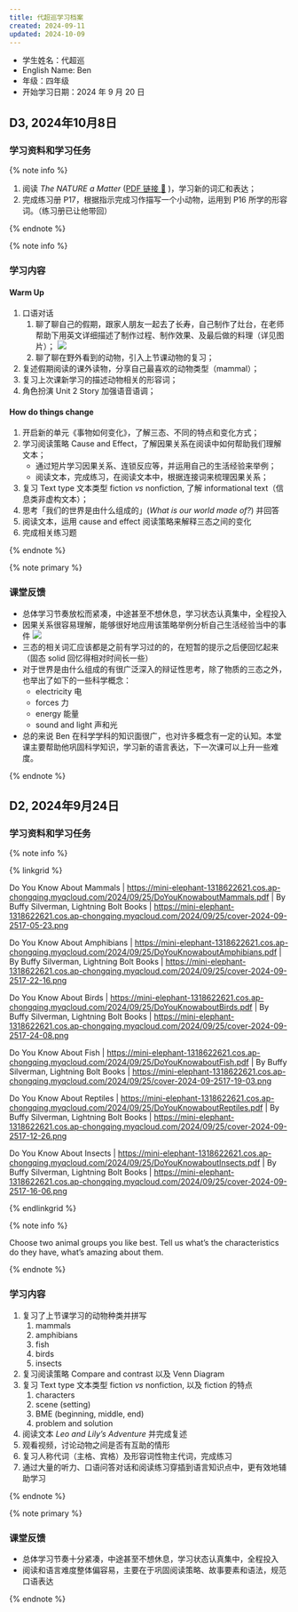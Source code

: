 ```yaml
---
title: 代超巡学习档案
created: 2024-09-11
updated: 2024-10-09
---
```


- 学生姓名：代超巡
- English Name: Ben
- 年级：四年级
- 开始学习日期：2024 年 9 月 20 日

## D3, 2024年10月8日

### 学习资料和学习任务

{% note info %}

1. 阅读 *The NATURE a Matter* ([PDF 链接 🔗](https://mini-elephant-1318622621.cos.ap-chongqing.myqcloud.com/2024/10/09/the-nature-a-matter.pdf) )，学习新的词汇和表达；
2. 完成练习册 P17，根据指示完成习作描写一个小动物，运用到 P16 所学的形容词。（练习册已让他带回）

{% endnote %}

{% note info %}

### 学习内容

#### Warm Up

1. 口语对话
	1. 聊了聊自己的假期，跟家人朋友一起去了长寿，自己制作了灶台，在老师帮助下用英文详细描述了制作过程、制作效果、及最后做的料理（详见图片）；
	   ![](https://mini-elephant-1318622621.cos.ap-chongqing.myqcloud.com/2024/10/09/IMG_0032.jpeg)
	2. 聊了聊在野外看到的动物，引入上节课动物的复习；
2. 复述假期阅读的课外读物，分享自己最喜欢的动物类型（mammal）；
3. 复习上次课新学习的描述动物相关的形容词；
4. 角色扮演 Unit 2 Story 加强语音语调；

#### How do things change

1. 开启新的单元《事物如何变化》，了解三态、不同的特点和变化方式；
2. 学习阅读策略 Cause and Effect，了解因果关系在阅读中如何帮助我们理解文本；
	- 通过短片学习因果关系、连锁反应等，并运用自己的生活经验来举例；
	- 阅读文本，完成练习，在阅读文本中，根据连接词来梳理因果关系；
3. 复习 Text type 文本类型 fiction *vs* nonfiction, 了解 informational text（信息类非虚构文本）；
4. 思考「我们的世界是由什么组成的」(*What is our world made of?*) 并回答
5. 阅读文本，运用 cause and effect 阅读策略来解释三态之间的变化
6. 完成相关练习题

{% endnote %}


{% note primary %}

### 课堂反馈

- 总体学习节奏放松而紧凑，中途甚至不想休息，学习状态认真集中，全程投入
- 因果关系很容易理解，能够很好地应用该策略举例分析自己生活经验当中的事件
  ![](https://mini-elephant-1318622621.cos.ap-chongqing.myqcloud.com/2024/10/09/IMG_0033.jpeg)
- 三态的相关词汇应该都是之前有学习过的的，在短暂的提示之后便回忆起来（固态 solid 回忆得相对时间长一些）
- 对于世界是由什么组成的有很广泛深入的辩证性思考，除了物质的三态之外，也举出了如下的一些科学概念： 
	- electricity 电
	- forces 力
	- energy 能量
	- sound and light 声和光
- 总的来说 Ben 在科学学科的知识面很广，也对许多概念有一定的认知。本堂课主要帮助他巩固科学知识，学习新的语言表达，下一次课可以上升一些难度。

{% endnote %}

## D2, 2024年9月24日

### 学习资料和学习任务

{% note info %}



{% linkgrid %}

Do You Know About Mammals | https://mini-elephant-1318622621.cos.ap-chongqing.myqcloud.com/2024/09/25/DoYouKnowaboutMammals.pdf | By Buffy Silverman, Lightning Bolt Books | https://mini-elephant-1318622621.cos.ap-chongqing.myqcloud.com/2024/09/25/cover-2024-09-2517-05-23.png

Do You Know About Amphibians | https://mini-elephant-1318622621.cos.ap-chongqing.myqcloud.com/2024/09/25/DoYouKnowaboutAmphibians.pdf | By Buffy Silverman, Lightning Bolt Books | https://mini-elephant-1318622621.cos.ap-chongqing.myqcloud.com/2024/09/25/cover-2024-09-2517-22-16.png

Do You Know About Birds | https://mini-elephant-1318622621.cos.ap-chongqing.myqcloud.com/2024/09/25/DoYouKnowaboutBirds.pdf | By Buffy Silverman, Lightning Bolt Books | https://mini-elephant-1318622621.cos.ap-chongqing.myqcloud.com/2024/09/25/cover-2024-09-2517-24-08.png

Do You Know About Fish | https://mini-elephant-1318622621.cos.ap-chongqing.myqcloud.com/2024/09/25/DoYouKnowaboutFish.pdf | By Buffy Silverman, Lightning Bolt Books | https://mini-elephant-1318622621.cos.ap-chongqing.myqcloud.com/2024/09/25/cover-2024-09-2517-19-03.png

Do You Know About Reptiles | https://mini-elephant-1318622621.cos.ap-chongqing.myqcloud.com/2024/09/25/DoYouKnowaboutReptiles.pdf | By Buffy Silverman, Lightning Bolt Books | https://mini-elephant-1318622621.cos.ap-chongqing.myqcloud.com/2024/09/25/cover-2024-09-2517-12-26.png

Do You Know About Insects | https://mini-elephant-1318622621.cos.ap-chongqing.myqcloud.com/2024/09/25/DoYouKnowaboutInsects.pdf | By Buffy Silverman, Lightning Bolt Books | https://mini-elephant-1318622621.cos.ap-chongqing.myqcloud.com/2024/09/25/cover-2024-09-2517-16-06.png

{% endlinkgrid %}

{% note info %}

Choose two animal groups you like best. Tell us what’s the characteristics do they have, what’s amazing about them.

{% endnote %}

### 学习内容

1. 复习了上节课学习的动物种类并拼写
	1. mammals
	2. amphibians
	3. fish
	4. birds
	5. insects
2. 复习阅读策略 Compare and contrast 以及 Venn Diagram
3. 复习 Text type 文本类型 fiction *vs* nonfiction, 以及 fiction 的特点
	1. characters
	2. scene (setting)
	3. BME (beginning, middle, end)
	4. problem and solution
4. 阅读文本 *Leo and Lily’s Adventure* 并完成复述
5. 观看视频，讨论动物之间是否有互助的情形
6. 复习人称代词（主格、宾格）及形容词性物主代词，完成练习
7. 通过大量的听力、口语问答对话和阅读练习穿插到语言知识点中，更有效地辅助学习

{% endnote %}


{% note primary %}

### 课堂反馈

- 总体学习节奏十分紧凑，中途甚至不想休息，学习状态认真集中，全程投入
- 阅读和语言难度整体偏容易，主要在于巩固阅读策略、故事要素和语法，规范口语表达

{% endnote %}
